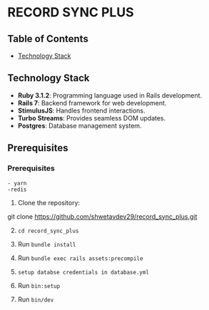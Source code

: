 # RECORD SYNC PLUS

## Table of Contents

- [Technology Stack](#technology-stack)

## Technology Stack

- **Ruby 3.1.2**: Programming language used in Rails development.
- **Rails 7**: Backend framework for web development.
- **StimulusJS**: Handles frontend interactions.
- **Turbo Streams**: Provides seamless DOM updates.
- **Postgres**: Database management system.

## Prerequisites
  ### Prerequisites
    - yarn
    -redis

  1. Clone the repository:

  git clone https://github.com/shwetavdev29/record_sync_plus.git

  2. `cd record_sync_plus`

  3. Run `bundle install`

  4. Run `bundle exec rails assets:precompile`

  5. `setup databse credentials in database.yml`

  6. Run `bin:setup`

  7. Run `bin/dev`
